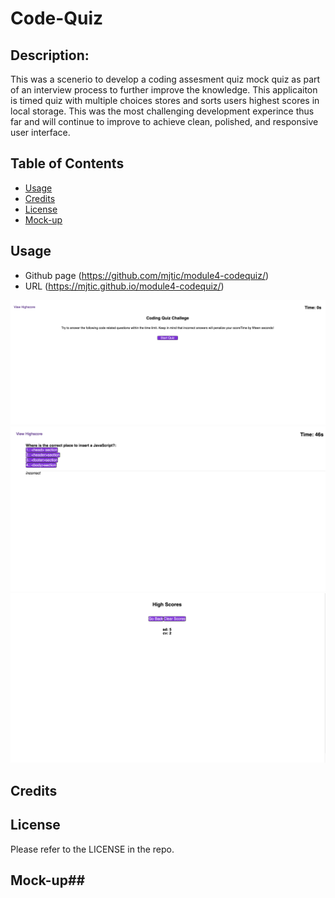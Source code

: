 # Code-Quiz

## Description:
This was a scenerio to develop a coding assesment quiz mock quiz as part of an interview process to further improve the knowledge. This applicaiton is timed quiz with multiple choices stores and sorts users highest scores in local storage. This was the most challenging development experince thus far and will continue to improve to achieve clean, polished, and responsive user interface. 

## Table of Contents

- [Usage](#usage)
- [Credits](#credits)
- [License](#license)
- [Mock-up](#mock-up)

## Usage
- Github page (https://github.com/mjtic/module4-codequiz/)
- URL (https://mjtic.github.io/module4-codequiz/)

![codequiz-webpage](./assets/codequiz.png)
![codequiz-webpage](./assets/timer%2Cquiz%2Cvalidation.png)  
![codequiz-webpage](./assets/scoreboard.png)

## Credits

## License

Please refer to the LICENSE in the repo.



## Mock-up##
